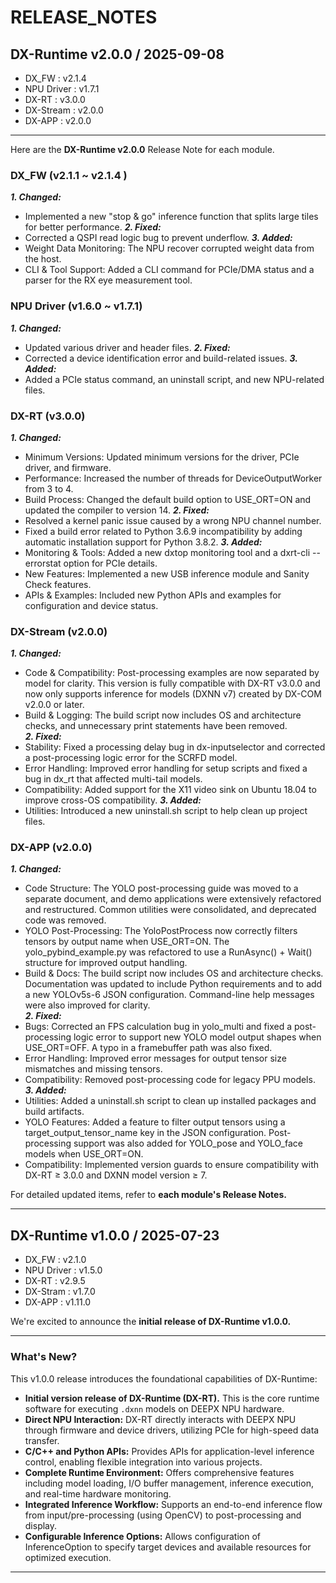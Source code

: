 # RELEASE_NOTES

## DX-Runtime v2.0.0 / 2025-09-08
- DX_FW : v2.1.4
- NPU Driver : v1.7.1
- DX-RT : v3.0.0
- DX-Stream : v2.0.0
- DX-APP : v2.0.0

---

Here are the **DX-Runtime v2.0.0** Release Note for each module. 

### DX_FW (v2.1.1 ~ v2.1.4 )
***1. Changed:***  
- Implemented a new "stop & go" inference function that splits large tiles for better performance.
***2. Fixed:***  
- Corrected a QSPI read logic bug to prevent underflow.
***3. Added:***  
- Weight Data Monitoring: The NPU recover corrupted weight data from the host.
- CLI & Tool Support: Added a CLI command for PCIe/DMA status and a parser for the RX eye measurement tool.

### NPU Driver (v1.6.0 ~ v1.7.1)
***1. Changed:***  
- Updated various driver and header files.
***2. Fixed:***  
- Corrected a device identification error and build-related issues.
***3. Added:***  
- Added a PCIe status command, an uninstall script, and new NPU-related files.

### DX-RT (v3.0.0)
***1. Changed:***  
- Minimum Versions: Updated minimum versions for the driver, PCIe driver, and firmware.
- Performance: Increased the number of threads for DeviceOutputWorker from 3 to 4.
- Build Process: Changed the default build option to USE_ORT=ON and updated the compiler to version 14.
***2. Fixed:***  
- Resolved a kernel panic issue caused by a wrong NPU channel number.
- Fixed a build error related to Python 3.6.9 incompatibility by adding automatic installation support for Python 3.8.2.
***3. Added:***  
- Monitoring & Tools: Added a new dxtop monitoring tool and a dxrt-cli --errorstat option for PCIe details.
- New Features: Implemented a new USB inference module and Sanity Check features.
- APIs & Examples: Included new Python APIs and examples for configuration and device status.

### DX-Stream (v2.0.0)
***1. Changed:***  
- Code & Compatibility: Post-processing examples are now separated by model for clarity. This version is fully compatible with DX-RT v3.0.0 and now only supports inference for models (DXNN v7) created by DX-COM v2.0.0 or later.  
- Build & Logging: The build script now includes OS and architecture checks, and unnecessary print statements have been removed.  
***2. Fixed:***  
- Stability: Fixed a processing delay bug in dx-inputselector and corrected a post-processing logic error for the SCRFD model.
- Error Handling: Improved error handling for setup scripts and fixed a bug in dx_rt that affected multi-tail models.
- Compatibility: Added support for the X11 video sink on Ubuntu 18.04 to improve cross-OS compatibility.
***3. Added:***  
- Utilities: Introduced a new uninstall.sh script to help clean up project files.

### DX-APP (v2.0.0)
***1. Changed:***  
- Code Structure: The YOLO post-processing guide was moved to a separate document, and demo applications were extensively refactored and restructured. Common utilities were consolidated, and deprecated code was removed.  
- YOLO Post-Processing: The YoloPostProcess now correctly filters tensors by output name when USE_ORT=ON. The yolo_pybind_example.py was refactored to use a RunAsync() + Wait() structure for improved output handling.  
- Build & Docs: The build script now includes OS and architecture checks. Documentation was updated to include Python requirements and to add a new YOLOv5s-6 JSON configuration. Command-line help messages were also improved for clarity.  
***2. Fixed:***  
- Bugs: Corrected an FPS calculation bug in yolo_multi and fixed a post-processing logic error to support new YOLO model output shapes when USE_ORT=OFF. A typo in a framebuffer path was also fixed.  
- Error Handling: Improved error messages for output tensor size mismatches and missing tensors.  
- Compatibility: Removed post-processing code for legacy PPU models.  
***3. Added:***  
- Utilities: Added a uninstall.sh script to clean up installed packages and build artifacts.
- YOLO Features: Added a feature to filter output tensors using a target_output_tensor_name key in the JSON configuration. Post-processing support was also added for YOLO_pose and YOLO_face models when USE_ORT=ON.
- Compatibility: Implemented version guards to ensure compatibility with DX-RT ≥ 3.0.0 and DXNN model version ≥ 7.

For detailed updated items, refer to **each module's Release Notes.**

---

## DX-Runtime v1.0.0 / 2025-07-23
- DX_FW : v2.1.0
- NPU Driver : v1.5.0
- DX-RT : v2.9.5
- DX-Stram : v1.7.0
- DX-APP : v1.11.0

We're excited to announce the **initial release of DX-Runtime v1.0.0.**

---

### What's New?

This v1.0.0 release introduces the foundational capabilities of DX-Runtime:

* **Initial version release of DX-Runtime (DX-RT).** This is the core runtime software for executing `.dxnn` models on DEEPX NPU hardware.
* **Direct NPU Interaction:** DX-RT directly interacts with DEEPX NPU through firmware and device drivers, utilizing PCIe for high-speed data transfer.
* **C/C++ and Python APIs:** Provides APIs for application-level inference control, enabling flexible integration into various projects.
* **Complete Runtime Environment:** Offers comprehensive features including model loading, I/O buffer management, inference execution, and real-time hardware monitoring.
* **Integrated Inference Workflow:** Supports an end-to-end inference flow from input/pre-processing (using OpenCV) to post-processing and display.
* **Configurable Inference Options:** Allows configuration of InferenceOption to specify target devices and available resources for optimized execution.

---
